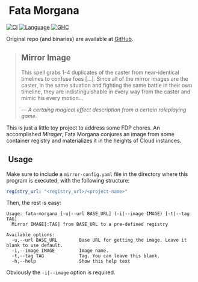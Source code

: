 #  Fata Morgana

[![CI](https://github.com/DavSanchez/fata-morgana/actions/workflows/ci.yml/badge.svg)](https://github.com/DavSanchez/fata-morgana/actions/workflows/ci.yml) [![Language](https://img.shields.io/badge/Language-Haskell-blueviolet)](https://img.shields.io/badge/Language-Haskell-blueviolet) [![GHC](https://img.shields.io/badge/GHC-8.10.4-informational)](https://img.shields.io/badge/GHC-8.10.4-informational) 

Original repo (and binaries) are available at [GitHub](https://github.com/DavSanchez/fata-morgana).

> ##  Mirror Image
>
> This spell grabs 1-4 duplicates of the caster from near-identical timelines to confuse foes [...]. Since all of the mirror images are the caster, in the same situation and fighting the same battle in their own timeline, they are indistinguishable in every way from the caster and mimic his every motion...
>
> *— A certaing magical effect description from a certain roleplaying game.*

This is just a little toy project to address some FDP chores. An accomplished *Mirager*, Fata Morgana conjures an image from some container registry and materializes it in the heights of Cloud instances.

##  Usage

Make sure to include a `mirror-config.yaml` file in the directory where this program is executed, with the following structure:

```yaml
registry_url: "<registry_url>/<project-name>"
```

Then, the rest is easy:

```text
Usage: fata-morgana [-u|--url BASE_URL] (-i|--image IMAGE) [-t|--tag TAG]
  Mirror IMAGE[:TAG] from BASE_URL to a pre-defined registry

Available options:
  -u,--url BASE_URL        Base URL for getting the image. Leave it blank to use default.
  -i,--image IMAGE         Image name.
  -t,--tag TAG             Tag. You can leave this blank.
  -h,--help                Show this help text
```

Obviously the `-i|--image` option is required.
